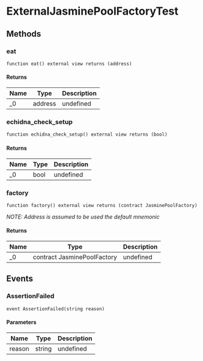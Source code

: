 # ExternalJasminePoolFactoryTest









## Methods

### eat

```solidity
function eat() external view returns (address)
```






#### Returns

| Name | Type | Description |
|---|---|---|
| _0 | address | undefined |

### echidna_check_setup

```solidity
function echidna_check_setup() external view returns (bool)
```






#### Returns

| Name | Type | Description |
|---|---|---|
| _0 | bool | undefined |

### factory

```solidity
function factory() external view returns (contract JasminePoolFactory)
```



*NOTE: Address is assumed to be used the default mnemonic*


#### Returns

| Name | Type | Description |
|---|---|---|
| _0 | contract JasminePoolFactory | undefined |



## Events

### AssertionFailed

```solidity
event AssertionFailed(string reason)
```





#### Parameters

| Name | Type | Description |
|---|---|---|
| reason  | string | undefined |



